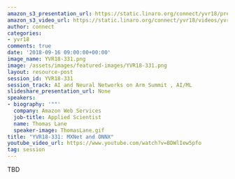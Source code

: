 ```yaml
---
amazon_s3_presentation_url: https://static.linaro.org/connect/yvr18/presentations/yvr18-331.pdf
amazon_s3_video_url: https://static.linaro.org/connect/yvr18/videos/yvr18-331.mp4
author: connect
categories:
- yvr18
comments: true
date: '2018-09-16 09:00:00+00:00'
image_name: YVR18-331.png
image: /assets/images/featured-images/YVR18-331.png
layout: resource-post
session_id: YVR18-331
session_track: AI and Neural Networks on Arm Summit , AI/ML
slideshare_presentation_url: None
speakers:
- biography: '""'
  company: Amazon Web Services
  job-title: Applied Scientist
  name: Thomas Lane
  speaker-image: ThomasLane.gif
title: "YVR18-331: MXNet and ONNX"
youtube_video_url: https://www.youtube.com/watch?v=BDWlIew5pfo
tag: session
---
```


TBD

